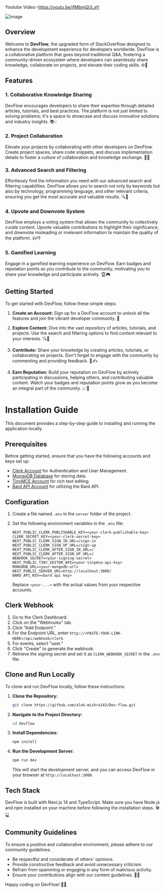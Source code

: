 
Youtube Video:-https://youtu.be/ifMbmQUi_eY


![image](https://github.com/alok-mishra143/Dev-flow/assets/100504874/d0739e95-66ab-4a44-a3d5-034f9d0133c9)


## Overview

Welcome to **DevFlow**, the upgraded form of StackOverflow designed to enhance the development experience for developers worldwide. DevFlow is a collaborative platform that goes beyond traditional Q&A, fostering a community-driven ecosystem where developers can seamlessly share knowledge, collaborate on projects, and elevate their coding skills. 🌐🚀

## Features

### 1. Collaborative Knowledge Sharing

DevFlow encourages developers to share their expertise through detailed articles, tutorials, and best practices. The platform is not just limited to solving problems; it's a space to showcase and discuss innovative solutions and industry insights. 📚💡

### 2. Project Collaboration

Elevate your projects by collaborating with other developers on DevFlow. Create project spaces, share code snippets, and discuss implementation details to foster a culture of collaboration and knowledge exchange. 👥🤝

### 3. Advanced Search and Filtering

Effortlessly find the information you need with our advanced search and filtering capabilities. DevFlow allows you to search not only by keywords but also by technology, programming language, and other relevant criteria, ensuring you get the most accurate and valuable results. 🔍🎯

### 4. Upvote and Downvote System

DevFlow employs a voting system that allows the community to collectively curate content. Upvote valuable contributions to highlight their significance, and downvote misleading or irrelevant information to maintain the quality of the platform. 👍👎

### 5. Gamified Learning

Engage in a gamified learning experience on DevFlow. Earn badges and reputation points as you contribute to the community, motivating you to share your knowledge and participate actively. 🏆🎮

## Getting Started

To get started with DevFlow, follow these simple steps:

1. **Create an Account:** Sign up for a DevFlow account to unlock all the features and join the vibrant developer community. 🌟

2. **Explore Content:** Dive into the vast repository of articles, tutorials, and projects. Use the search and filtering options to find content relevant to your interests. 🔍📄

3. **Contribute:** Share your knowledge by creating articles, tutorials, or collaborating on projects. Don't forget to engage with the community by commenting and providing feedback. 💬✍️

4. **Earn Reputation:** Build your reputation on DevFlow by actively participating in discussions, helping others, and contributing valuable content. Watch your badges and reputation points grow as you become an integral part of the community. 📈👏

# Installation Guide

This document provides a step-by-step guide to installing and running the application locally.

## Prerequisites

Before getting started, ensure that you have the following accounts and keys set up:

- [Clerk Account](https://clerk.dev/) for Authentication and User Management.
- [MongoDB Database](https://www.mongodb.com/) for storing data.
- [TinyMCE Account](https://www.tiny.cloud/) for rich text editing.
- [Bard API  Account]() for utilizing the Bard  API.


## Configuration

1. Create a file named `.env` in the `server` folder of the project.
2. Set the following environment variables in the `.env` file:

    ```env
    NEXT_PUBLIC_CLERK_PUBLISHABLE_KEY=<your-clerk-publishable-key>
    CLERK_SECRET_KEY=<your-clerk-secret-key>
    NEXT_PUBLIC_CLERK_SIGN_IN_URL=/sign-in
    NEXT_PUBLIC_CLERK_SIGN_UP_URL=/sign-up
    NEXT_PUBLIC_CLERK_AFTER_SIGN_IN_URL=/
    NEXT_PUBLIC_CLERK_AFTER_SIGN_UP_URL=/
    WEBHOOK_SECRET=<your-signing-secret>
    NEXT_PUBLIC_TINY_EDITOR_API=<your-tinymce-api-key>
    MONGODB_URL=<your-mongodb-url>
    NEXT_PUBLIC_SERVER_URL=http://localhost:3000/
    BARD_API_KEY=<bard api key>
    ```

   Replace `<your-...>` with the actual values from your respective accounts.

## Clerk Webhook

1. Go to the Clerk Dashboard.
2. Click on the "Webhooks" tab.
3. Click "Add Endpoint."
4. For the Endpoint URL, enter `http://<PASTE-YOUR-LINK-HERE>/api/webhook/clerk`.
5. For events, select "user."
6. Click "Create" to generate the webhook.
7. Retrieve the signing secret and set it as `CLERK_WEBHOOK_SECRET` in the `.env` file.

## Clone and Run Locally

To clone and run DevFlow locally, follow these instructions:

1. **Clone the Repository:**
   ```bash
   git clone https://github.com/alok-mishra143/Dev-flow.git
   ```

2. **Navigate to the Project Directory:**
   ```bash
   cd devflow
   ```

3. **Install Dependencies:**
   ```bash
   npm install
   ```

4. **Run the Development Server:**
   ```bash
   npm run dev
   ```

   This will start the development server, and you can access DevFlow in your browser at `http://localhost:3000`.

## Tech Stack

DevFlow is built with Next.js 14 and TypeScript. Make sure you have Node.js and npm installed on your machine before following the installation steps. 🛠️💻

## Community Guidelines

To ensure a positive and collaborative environment, please adhere to our community guidelines:

- Be respectful and considerate of others' opinions.
- Provide constructive feedback and avoid unnecessary criticism.
- Refrain from spamming or engaging in any form of malicious activity.
- Ensure your contributions align with our content guidelines. 🤝🚀

Happy coding on DevFlow! 🚀🌟
